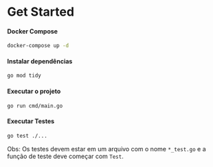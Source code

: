 # Get Started

#### Docker Compose

```bash
docker-compose up -d
```

#### Instalar dependências

```bash
go mod tidy
```

#### Executar o projeto

```bash
go run cmd/main.go
```

#### Executar Testes

```bash 
go test ./...
```

Obs: Os testes devem estar em um arquivo com o nome `*_test.go` e a função de teste deve começar com `Test`.